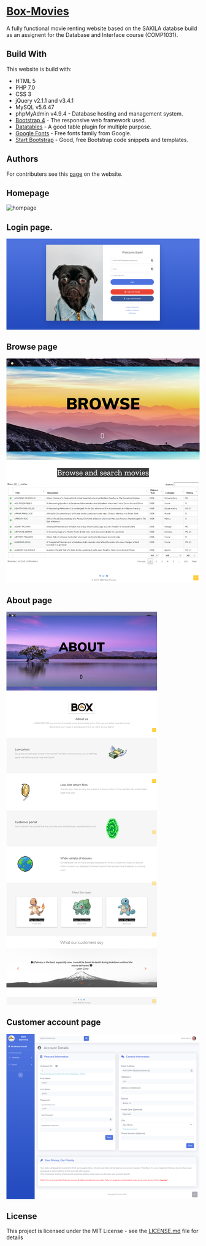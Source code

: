 # [Box-Movies](https://hfycb1.mercury.nottingham.edu.my/)
A fully functional movie renting website based on the SAKILA databse build as an assignent for the Database and Interface course (COMP1031).
## Build With
This website is build with:
- HTML 5
- PHP 7.0
- CSS 3
- jQuery v2.1.1 and v3.4.1
- MySQL v5.6.47
- phpMyAdmin v4.9.4 - Database hosting and management system.
- [Bootstrap 4](https://getbootstrap.com/) - The responsive web framework used.
- [Datatables](https://datatables.net/) - A good table plugin for multiple purpose.
- [Google Fonts](https://fonts.google.com/) - Free fonts family from Google. 
- [Start Bootstrap](https://startbootstrap.com/) - Good, free Bootstrap code snippets and templates.

## Authors
For contributers see this [page](https://hfycb1.mercury.nottingham.edu.my/about.php) on the website.

## Homepage
![hompage](https://github.com/Quanta770/Box-Movyes/blob/master/img/capture1.png)

## Login page.
![login](https://github.com/Quanta770/Box-Movyes/blob/master/img/capture4.png)

## Browse page
![browse](https://github.com/Quanta770/Box-Movyes/blob/master/img/capture3.png)

## About page
![about](https://github.com/Quanta770/Box-Movyes/blob/master/img/capture2.png)

## Customer account page
![customer account](https://github.com/Quanta770/Box-Movyes/blob/master/img/capture5.png)

## License
This project is licensed under the MIT License - see the [LICENSE.md](LICENSE.md) file for details
